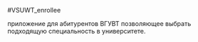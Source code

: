 #VSUWT_enrollee

приложение для абитурентов ВГУВТ позволяющее выбрать подходящую специальность в университете.

